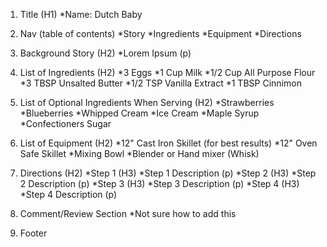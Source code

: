 <!-- Outline for Recipe Page -->
<!-- Font Families Headers=Helvetica p=Verdana -->
1. Title (H1)
    *Name: Dutch Baby
    
2. Nav (table of contents)
    *Story
    *Ingredients
    *Equipment
    *Directions
3. Background Story (H2)
    *Lorem Ipsum (p)

4. List of Ingredients (H2)
    *3 Eggs
    *1 Cup Milk
    *1/2 Cup All Purpose Flour
    *3 TBSP Unsalted Butter
    *1/2 TSP Vanilla Extract
    *1 TBSP Cinnimon

5. List of Optional Ingredients When Serving (H2)
    *Strawberries
    *Blueberries
    *Whipped Cream
    *Ice Cream
    *Maple Syrup
    *Confectioners Sugar

6. List of Equipment (H2)
    *12" Cast Iron Skillet (for best results)
    *12" Oven Safe Skillet
    *Mixing Bowl
    *Blender or Hand mixer (Whisk)

7. Directions (H2)
    *Step 1 (H3)
    *Step 1 Description (p)
    *Step 2 (H3)
    *Step 2 Description (p)
    *Step 3 (H3)
    *Step 3 Description (p)
    *Step 4 (H3)
    *Step 4 Description (p)

8. Comment/Review Section
    *Not sure how to add this

9. Footer

